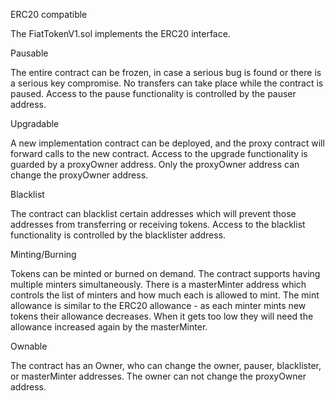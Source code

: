 ERC20 compatible

The FiatTokenV1.sol implements the ERC20 interface.

Pausable

The entire contract can be frozen, in case a serious bug is found or there is a serious key compromise. No transfers can take place while the contract is paused. Access to the pause functionality is controlled by the pauser address.

Upgradable

A new implementation contract can be deployed, and the proxy contract will forward calls to the new contract. Access to the upgrade functionality is guarded by a proxyOwner address. Only the proxyOwner address can change the proxyOwner address.

Blacklist

The contract can blacklist certain addresses which will prevent those addresses from transferring or receiving tokens. Access to the blacklist functionality is controlled by the blacklister address.

Minting/Burning

Tokens can be minted or burned on demand. The contract supports having multiple minters simultaneously. There is a masterMinter address which controls the list of minters and how much each is allowed to mint. The mint allowance is similar to the ERC20 allowance - as each minter mints new tokens their allowance decreases. When it gets too low they will need the allowance increased again by the masterMinter.

Ownable

The contract has an Owner, who can change the owner, pauser, blacklister, or masterMinter addresses. The owner can not change the proxyOwner address.
